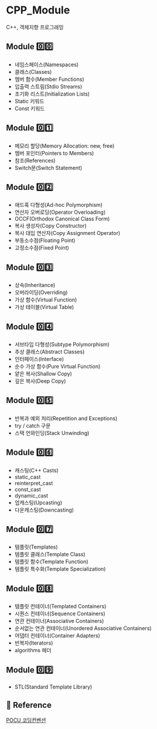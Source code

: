 # CPP_Module

C++, 객체지향 프로그래밍

## Module 0️⃣0️⃣

- 네임스페이스(Namespaces)
- 클래스(Classes)
- 멤버 함수(Member Functions)
- 입출력 스트림(Stdio Streams)
- 초기화 리스트(Initialization Lists)
- Static 키워드
- Const 키워드

## Module 0️⃣1️⃣

- 메모리 할당(Memory Allocation: new, free)
- 멤버 포인터(Pointers to Members)
- 참조(References)
- Switch문(Switch Statement)

## Module 0️⃣2️⃣

- 애드혹 다형성(Ad-hoc Polymorphism)
- 연산자 오버로딩(Operator Overloading)
- OCCF(Orthodox Canonical Class Form)
- 복사 생성자(Copy Constructor)
- 복사 대입 연산자(Copy Assignment Operator)
- 부동소수점(Floating Point)
- 고정소수점(Fixed Point)

## Module 0️⃣3️⃣

- 상속(Inheritance)
- 오버라이딩(Overriding)
- 가상 함수(Virtual Function)
- 가상 테이블(Virtual Table)

## Module 0️⃣4️⃣

- 서브타입 다형성(Subtype Polymorphism)
- 추상 클래스(Abstract Classes)
- 인터페이스(Interface)
- 순수 가상 함수(Pure Virtual Function)
- 얕은 복사(Shallow Copy)
- 깊은 복사(Deep Copy)

## Module 0️⃣5️⃣

- 반복과 예외 처리(Repetition and Exceptions)
- try / catch 구문
- 스택 언와인딩(Stack Unwinding)

## Module 0️⃣6️⃣

- 캐스팅(C++ Casts)
- static_cast
- reinterpret_cast
- const_cast
- dynamic_cast
- 업캐스팅(Upcasting)
- 다운캐스팅(Downcasting)

## Module 0️⃣7️⃣

- 템플릿(Templates)
- 템플릿 클래스(Template Class)
- 템플릿 함수(Template Function)
- 템플릿 특수화(Template Specialization)

## Module 0️⃣8️⃣

- 템플릿 컨테이너(Templated Containers)
- 시퀀스 컨테이너(Sequence Containers)
- 연관 컨테이너(Associative Containers)
- 순서없는 연관 컨테이너(Unordered Associative Containers)
- 어댑터 컨테이너(Container Adapters)
- 반복자(Iterators)
- algorithms 헤더

## Module 0️⃣9️⃣

- STL(Standard Template Library)

## 🔗 Reference

[POCU 코딩컨벤션](https://docs.popekim.com/ko/coding-standards/pocu-cpp)
